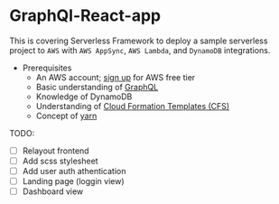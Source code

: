 # GraphQl-React-app

This is covering Serverless Framework to deploy a sample serverless project to `AWS` with `AWS AppSync`, `AWS Lambda`, and `DynamoDB` integrations.

- Prerequisites
  - An AWS account; [sign up](https://aws.amazon.com/tw/free/?all-free-tier.sort-by=item.additionalFields.SortRank&all-free-tier.sort-order=asc) for AWS free tier
  - Basic understanding of [GraphQL](https://graphql.org/learn/)
  - Knowledge of DynamoDB 
  - Understanding of [Cloud Formation Templates (CFS)](https://aws.amazon.com/tw/cloudformation/resources/templates/) 
  - Concept of [yarn](https://classic.yarnpkg.com/en/docs/getting-started)

TODO:
  - [ ] Relayout frontend
  - [ ] Add scss stylesheet
  - [ ] Add user auth athentication
  - [ ] Landing page (loggin view)
  - [ ] Dashboard view